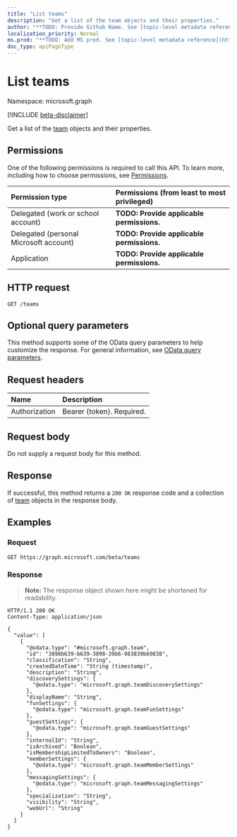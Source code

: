 ```yaml
---
title: "List teams"
description: "Get a list of the team objects and their properties."
author: "**TODO: Provide Github Name. See [topic-level metadata reference](https://msgo.azurewebsites.net/add/document/guidelines/metadata.html#topic-level-metadata)**"
localization_priority: Normal
ms.prod: "**TODO: Add MS prod. See [topic-level metadata reference](https://msgo.azurewebsites.net/add/document/guidelines/metadata.html#topic-level-metadata)**"
doc_type: apiPageType
---
```


# List teams
Namespace: microsoft.graph

[!INCLUDE [beta-disclaimer](../../includes/beta-disclaimer.md)]

Get a list of the [team](../resources/team.md) objects and their properties.

## Permissions
One of the following permissions is required to call this API. To learn more, including how to choose permissions, see [Permissions](/graph/permissions-reference).

|Permission type|Permissions (from least to most privileged)|
|:---|:---|
|Delegated (work or school account)|**TODO: Provide applicable permissions.**|
|Delegated (personal Microsoft account)|**TODO: Provide applicable permissions.**|
|Application|**TODO: Provide applicable permissions.**|

## HTTP request

<!-- {
  "blockType": "ignored"
}
-->
``` http
GET /teams
```

## Optional query parameters
This method supports some of the OData query parameters to help customize the response. For general information, see [OData query parameters](/graph/query-parameters).

## Request headers
|Name|Description|
|:---|:---|
|Authorization|Bearer {token}. Required.|

## Request body
Do not supply a request body for this method.

## Response

If successful, this method returns a `200 OK` response code and a collection of [team](../resources/team.md) objects in the response body.

## Examples

### Request
<!-- {
  "blockType": "request",
  "name": "list_team"
}
-->
``` http
GET https://graph.microsoft.com/beta/teams
```


### Response
>**Note:** The response object shown here might be shortened for readability.
<!-- {
  "blockType": "response",
  "truncated": true,
  "@odata.type": "Collection(microsoft.graph.team)"
}
-->
``` http
HTTP/1.1 200 OK
Content-Type: application/json

{
  "value": [
    {
      "@odata.type": "#microsoft.graph.team",
      "id": "3898b639-b639-3898-39b6-983839b69838",
      "classification": "String",
      "createdDateTime": "String (timestamp)",
      "description": "String",
      "discoverySettings": {
        "@odata.type": "microsoft.graph.teamDiscoverySettings"
      },
      "displayName": "String",
      "funSettings": {
        "@odata.type": "microsoft.graph.teamFunSettings"
      },
      "guestSettings": {
        "@odata.type": "microsoft.graph.teamGuestSettings"
      },
      "internalId": "String",
      "isArchived": "Boolean",
      "isMembershipLimitedToOwners": "Boolean",
      "memberSettings": {
        "@odata.type": "microsoft.graph.teamMemberSettings"
      },
      "messagingSettings": {
        "@odata.type": "microsoft.graph.teamMessagingSettings"
      },
      "specialization": "String",
      "visibility": "String",
      "webUrl": "String"
    }
  ]
}
```

